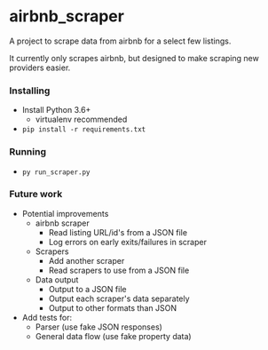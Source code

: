 # airbnb_scraper

A project to scrape data from airbnb for a select few listings.

It currently only scrapes airbnb, but designed to make scraping new providers easier.

### Installing

* Install Python 3.6+
    * virtualenv recommended
* `pip install -r requirements.txt`

### Running

* `py run_scraper.py`

### Future work

* Potential improvements
    * airbnb scraper
        * Read listing URL/id's from a JSON file
        * Log errors on early exits/failures in scraper
    * Scrapers
        * Add another scraper
        * Read scrapers to use from a JSON file
    * Data output
        * Output to a JSON file
        * Output each scraper's data separately
        * Output to other formats than JSON
* Add tests for:
    * Parser (use fake JSON responses)
    * General data flow (use fake property data)
